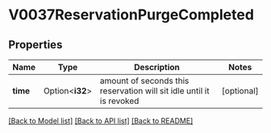 # V0037ReservationPurgeCompleted

## Properties

Name | Type | Description | Notes
------------ | ------------- | ------------- | -------------
**time** | Option<**i32**> | amount of seconds this reservation will sit idle until it is revoked | [optional]

[[Back to Model list]](../README.md#documentation-for-models) [[Back to API list]](../README.md#documentation-for-api-endpoints) [[Back to README]](../README.md)


